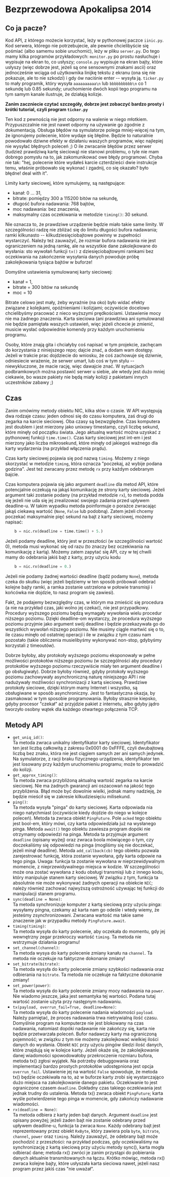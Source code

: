 Bezprzewodowa Apokalipsa 2014
=============================

Co ja pacze?
------------

Kod API, z którego możecie korzystać, leży w pythonowej paczce `iinic.py`. Kod
serwera, którego nie potrzebujecie, ale pewnie chcielibyście się pośmiać (albo
samemu sobie uruchomić), leży w pliku `server.py`. Do tego mamy kilka programów
przykładowych: `monitor.py` po prostu nasłuchuje i wypisuje na ekran to, co
usłyszy; `console.py` wypisuje na ekran bajty, które usłyszy (więc dobrze jest,
jeżeli są one sensownymi znakami ascii) oraz jednocześnie wciąga od użytkownika
linijkę tekstu z ekranu (ona się nie pokazuje, ale to nie szkodzi) i gdy ów
naciśnie enter -- wysyła ją. `ticker.py` to mały programik, który wysyła 
`aaaaaaaaaa\n` lub `bbbbbbbbbb\n` co 1 sekundę lub 0.85 sekundy; uruchomienie
dwóch kopii tego programu na tym samym kanale ilustruje, że działają kolizje.

**Zanim zaczniecie czytać szczegóły, dobrze jest zobaczyć bardzo prosty i krótki
tutorial, czyli program `ticker.py`**

Ten kod z pewnością nie jest odporny na walenie w niego młotkiem.
Przypuszczalnie nie jest nawet odporny na używanie go zgodnie z dokumentacją.
Obsługa błędów na symulatorze polega mniej-więcej na tym, że ignorujemy
polecenie, które wydaje się błędne. Będzie to naturalnie powodowało dziwne
efekty w działaniu waszych programów, więc najlepiej nie wysyłać błędnych
poleceń ;) O ile zwracanie błędów przez serwer (tudzież prawdziwą kartę
sieciową) nie stanowi problemu, o tyle nie mam dobrego pomysłu na to, jak
zakomunikować owe błędy programowi. Chyba nie tak: "hej, polecenie które
wydałeś karcie czterdzieści dwie instrukcje temu, właśnie próbowało się wykonać
i zgadnij, co się okazało? było błędne! deal with it".

Limity karty sieciowej, które symulujemy, są następujące:

* kanał: 0 ... 31,
* bitrate: pomiędzy 300 a 115200 bitów na sekundę,
* długość bufora nadawania: 768 bajtów,
* moc nadawania: bez znaczenia,
* maksymalny czas oczekiwania w metodzie `timing()`: 30 sekund.

Nie oznacza to, że prawdziwe urządzenie będzie miało takie same limity.
W szczególności radzę nie zbliżać się do limitu długości bufora nadawania;
ramki kilkunasto -- kilkudziesięciobajtowe powinny w zupełności wystarczyć.
Należy też zauważyć, że rozmiar bufora nadawania nie jest ograniczeniem na
jedną ramkę, ale na wszystkie dane zakolejkowane do wysłania: sto wywołań
funkcji `tx()` z dziesięciobajtowymi ramkami bez oczekiwania na zakończenie
wysyłania danych powoduje próbę zakolejkowania tysiąca bajtów w buforze!

Domyślne ustawienia symulowanej karty sieciowej:

* kanał = 1,
* bitrate = 300 bitów na sekundę
* moc = 10

Bitrate celowo jest mały, żeby wyraźnie (na oko) było widać efekty związane z
kolejkami, opóźnieniami i kolizjami; oczywiście docelowo chcielibyśmy pracować
z nieco wyższymi prędkościami. Ustawienie mocy nie ma żadnego znaczenia. Karta
sieciowa (ani prawdziwa ani symulowana) nie będzie pamiętała waszych ustawień,
więc jeżeli chcecie je zmienić, musicie wysłać odpowiednie komendy przy każdym
uruchomieniu programu.

Osoby, które znają gita i chciałyby coś napisać w tym projekcie, zachęcam do
korzystania z niniejszego repo; dajcie znać, a dodam wam dostępy. Jeżeli w
trakcie prac dojdziecie do wniosku, że coś zachowuje się dziwnie, odniesiecie
wrażenie, że serwer umarł, lub coś w tym stylu -- niewykluczone, że macie rację,
więc dawajcie znać. W sytuacjach podbramkowych można postawić serwer u siebie,
ale wtedy jest dużo mniej ciekawie, bo wasze pakiety nie będą miały kolizji z
pakietami innych uczestników zabawy ;)

Czas
----

Zanim omówimy metody obiektu NIC, kilka słów o czasie. W API występują dwa
rodzaje czasu: jeden odnosi się do czasu komputera, zaś drugi do zegarka na
karcie sieciowej. Oba czasy są bezwzględne. Czas komputera jest doublem i jest
mierzony jako unixowy timestamp, czyli liczbę sekund, które minęły od początku
świata. Jego aktualną wartość można uzyskać z pythonowej funkcji `time.time()`.
Czas karty sieciowej jest int-em i jest mierzony jako liczba mikrosekund, które
minęły od jakiegoś ważnego dla karty wydarzenia (na przykład włączenia prądu).

Czas karty sieciowej pojawia się pod nazwą `timing`. Możemy z niego skorzystać
w metodzie `timing`, która oznacza "poczekaj, aż wybije podana godzina". Jest
też zwracany przez metodę `rx` przy każdym odebranym bajcie.

Czas komputera pojawia się jako argument `deadline` dla metod API, które
potencjalnie oczekują na jakąś komunikację ze strony karty sieciowej. Jeżeli
argument taki zostanie podany (na przykład metodzie `rx`), to metoda podda się
jeżeli nie uda się jej zrealizować swojego zadania przed upływem deadline-u.
W takim wypadku metoda poinformuje o porażce zwracając jakąś ciekawą wartość
(`None`, `False` lub podobną). Zatem jeżeli chcemy poczekać maksymalnie pięć
sekund na bajt z karty sieciowej, możemy napisać:
```python
    b = nic.rx(deadline = time.time() + 5.)
```
Jeżeli podamy deadline, który jest w przeszłości (w szczególności wartość 0),
metoda musi wykonać się od razu (to znaczy bez oczekiwania na komunikację
z kartą). Możemy zatem zapytać się API, czy w tej chwili mamy do odebrania
jakiś bajt z karty, przy użyciu kodu
```python
    b = nic.rx(deadline = 0.)
```
Jeżeli nie podamy żadnej wartości deadline (bądź podamy `None`), metoda czeka
do skutku (więc jeżeli będziemy w ten sposób próbowali odebrać kolejne bajty
ramki, a ramka zostanie ustrzelona w połowie transmisji i końcówka nie dojdzie,
to nasz program się zawiesi).

Fakt, że podajemy bezwzględny czas, w którym ma zmieścić się procedura (a nie
na przykład czas, jaki wolno jej czekać), nie jest przypadkowy. Procedury
wyższego poziomu będzą wymagały wywołania wielu procedur niższego poziomu.
Dzięki deadline-om wystarczy, że procedura wyższego poziomu przyjmie jako
argument swój deadline i będzie przekazywała go do wszystkich wywołań niższego
poziomu. Nie musimy ciągle martwić się o to, ile czasu minęło od ostatniej
operacji i ile w związku z tym czasu nam pozostało (takie obliczenia
musielibyśmy wykonywać non-stop, gdybyśmy korzystali z timeoutów).

Dobrze byłoby, aby protokoły wyższego poziomu eksponowały w pełne możliwości
protokołów niższego poziomu (w szczególności aby procedury protokołów wyższego
poziomu rzeczywiście miały ten argument deadline i go obsługiwały). Dobrze
byłoby również, gdyby protokoły wyższego poziomu zachowywały asynchroniczną
naturę niniejszego API i nie nadużywały możliwości synchronizacji z kartą
sieciową. Prawdziwe protokoły sieciowe, dzięki którym mamy Internet i wszystko,
są obsługiwane w sposób asynchroniczny. Jest to fantastyczna okazja, by
zasmakować w tym sposobie programowania. Byłoby strasznie kiepsko, gdyby
procesor "czekał" aż przyjdzie pakiet z internetu, albo gdyby jądro tworzyło
osobny wątek dla każdego otwartego połączenia TCP.

Metody API
----------

* `get_uniq_id()`:  
  Ta metoda zwraca unikalny identyfikator karty sieciowej. Identyfikator
  ten jest liczbą całkowitą z zakresu 0x0001 do 0xFFFE, czyli dwubajtową
  liczbą bez znaku, która nie jest ciągiem samych zer ani samych jedynek.
  Na symulatorze, z racji braku fizycznego urządzenia, identyfikator ten
  jest losowany przy każdym uruchomieniu programu; może to prowadzić do
  kolizji.
* `get_approx_timing()`:  
  Ta metoda zwraca przybliżoną aktualną wartość zegarka na karcie sieciowej.
  Nie ma żadnych gwarancji ani oszacowań na jakość tego przybliżenia.
  Błąd może być dowolnie wielki, jednak mamy nadzieję, że będzie mieścił
  się w zakresie kilkudziesięciu milisekund.
* `ping()`:  
  Ta metoda wysyła "pinga" do karty sieciowej. Karta odpowiada nia niego
  natychmiast (oczywiście kiedy dojdzie do niego w kolejce poleceń). Metoda ta
  zwraca obiekt `PingFuture`. Pole `acked` tego obiektu jest bool-em, który 
  mówi, czy karta odpowiedziała już na wysłanego pinga. Metoda `await()` tego
  obiektu zawiesza program dopóki nie otrzymamy odpowiedzi na pinga. Metoda ta
  przyjmuje argument `deadline` (opisany wyżej) oraz zwraca boola mówiącego
  o tym, czy doczekaliśmy się odpowiedzi na pinga (mogliśmy się nie doczekać,
  jeżeli minął deadline). Metoda `add_callback(cb)` tego obiektu pozwala
  zarejestrować funkcję, która zostanie wywołana, gdy karta odpowie na tego
  pinga. Uwaga: funkcja ta zostanie wywołana w nieprzewidywalnym momencie,
  z nieprzewidywalnego miejsca w kodzie. W szczególności może ona zostać
  wywołana z kodu obsługi transmisji lub z innego kodu, który manipuluje
  stanem karty sieciowej. W związku z tym, funkcja ta absolutnie nie może
  wykonywać żadnych operacji na obiekcie `NIC`; należy również zachować
  najwyższą ostrożność używając tej funkcji do manipulacji stanem programu.
* `sync(deadline = None)`:  
  Ta metoda synchronizuje komputer z kartą sieciową przy użyciu pinga:
  wysyłamy pingna, czekamy aż karta nam go odeśle i wtedy wiemy, że jesteśmy
  zsynchronizowani. Zwracana wartość ma takie same znaczenie jak w przypadku
  metody `PingFuture.await`.
* `timing(timing)`:  
  Ta metoda wysyła do karty polecenie, aby oczekała do momentu, gdy jej
  wewnętrzny zegar przekroczy wartość `timing`. Ta metoda nie wstrzymuje
  działania programu!
* `set_channel(channel)`:  
  Ta metoda wysya do karty polecenie zmiany kanału na `channel`. Ta metoda nie
  oczekuje na faktyczne dokonanie zmiany!
* `set_bitrate(bitrate)`:  
  Ta metoda wysyła do karty polecenie zmiany szybkości nadawania oraz odbierania
  na `bitrate`. Ta metoda nie oczekuje na faktyczne dokonanie zmiany!
* `set_power(power)`:  
  Ta metoda wysyła do karty polecenie zmiany mocy nadawania na `power`.
  Nie wiadomo jeszcze, jaka jest semantyka tej wartości. Podana tutaj wartość
  zostanie użyta przy następnym nadawaniu.
* `tx(payload, overrun_fail=True, deadline=None)`:  
  Ta metoda wysyła do karty polecenie nadania wiadomości `payload`. Należy
  pamiętać, że proces nadawania trwa nietrywialną ilość czasu. Domyślnie program
  na komputerze nie jest blokowany na czas nadawania, natomiast dopóki nadawanie
  nie zakończy się, karta nie będzie przetwarzała poleceń. Bufor nadawczy karty
  ma ograniczoną pojemność; w związku z tym nie możemy zakolejkować wielkiej
  ilości danych do wysłania. Obiekt `NIC` przy użyciu pingów śledzi ilość danych,
  które znajdują się w kolejce karty. Jeżeli okaże się, że zakolejkowanie danej
  wiadomości spowodowałoby przekroczenie rozmiaru bufora, metoda tx() zgłosi
  wyjątek. Na potrzeby debuggowania oraz implementacji bardzo prostych protokołów
  udostępniona jest opcja `overrun_fail`. Ustawienie jej na wartość `False`
  spowoduje, że metoda tx() będzie oczekiwała na to, aż w buforze karty zrobi się
  wystarczająco dużo miejsca na zakolejkowanie danego pakietu. Oczekiwanie to jest
  ograniczone czasem `deadline`. Dokładny czas takiego oczekiwania jest jednak
  trudny do ustalenia. Metoda tx() zwraca obiekt `PingFuture`; karta wyśle
  potwierdzenie tego pinga w momencie, gdy zakończy nadawanie wiadomości.
* `rx(deadline = None)`:  
  Ta metoda odbiera z karty jeden bajt danych. Argument `deadline` jest opisany
  powyżej; jeżeli żaden bajt nie zostanie odebrany przed upływem deadline-u,
  funkcja ta zwraca `None`. Każdy odebrany bajt jest reprezentowany przez
  obiekt `RxByte`, który zawiera pola `byte`, `bitrate`, `channel`, `power`
  oraz `timing`. Należy zauważyć, że odebrany bajt może pochodzić z przeszłości:
  na przykład podczas, gdy oczekiwaliśmy na synchronizację z kartą sieciową przy
  użyciu metody sync(), karta mogła odbierać dane; metoda rx() zwróci je zanim
  przystąpi do pobierania danych aktualnie transmitowanych na łączu. Krótko
  mówiąc, metoda rx() zwraca kolejne bajty, które usłyszała karta sieciowa nawet,
  jeżeli nasz program przez jakiś czas "nie uważał".
